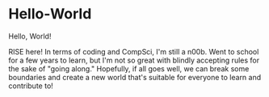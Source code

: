 # Hello-World

Hello, World!

RISE here! In terms of coding and CompSci, I'm still a n00b. Went to school for a few years to learn, but I'm not so great with blindly accepting rules for the sake of "going along." Hopefully, if all goes well, we can break some boundaries and create a new world that's suitable for everyone to learn and contribute to!
